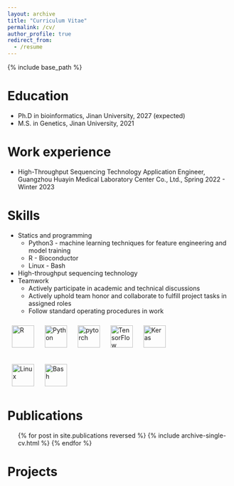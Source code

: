 ```yaml
---
layout: archive
title: "Curriculum Vitae"
permalink: /cv/
author_profile: true
redirect_from:
  - /resume
---
```


{% include base_path %}

Education
======
* Ph.D in bioinformatics, Jinan University, 2027 (expected)
* M.S. in Genetics, Jinan University, 2021

Work experience
======
* High-Throughput Sequencing Technology Application Engineer, Guangzhou Huayin Medical Laboratory Center Co., Ltd., Spring 2022 - Winter 2023
  
Skills
======
* Statics and programming
  * Python3 - machine learning techniques for feature engineering and model training
  * R - Bioconductor
  * Linux - Bash
* High-throughput sequencing technology
* Teamwork
  * Actively participate in academic and technical discussions
  * Actively uphold team honor and collaborate to fulfill project tasks in assigned roles
  * Follow standard operating procedures in work


<style>
    .icon {
      width: 50px;
      height: 50px;
      margin: 10px;
    }
</style>

<tr><td valign="top" width="55%">
<div align="left"> 
<a href="https://www.r-project.org/" target="_blank">
  <img style="margin: 10px" src="https://profilinator.rishav.dev/skills-assets/r.svg" alt="R" height="50px" /></a>
<a href="https://www.python.org/" target="_blank">
  <img class="icon" src="https://profilinator.rishav.dev/skills-assets/python-original.svg" alt="Python" height="50px" /></a>
<a href="https://pytorch.org/" target="_blank"><img style="margin: 10px" src="https://profilinator.rishav.dev/skills-assets/pytorch-icon.svg" alt="pytorch" height="50px" /></a> 
  <img style="margin: 10px" src="https://profilinator.rishav.dev/skills-assets/tensorflow-icon.svg" alt="TensorFlow" height="50px" /> 
<a href="https://keras.io/" target="_blank"><img style="margin: 10px" src="https://profilinator.rishav.dev/skills-assets/keras.png" alt="Keras" height="50px" /></a>
<br> 
<br> 
<a href="https://www.linux.org/" target="_blank">
  <img style="margin: 10px" src="https://profilinator.rishav.dev/skills-assets/linux-original.svg" alt="Linux" height="50" /></a> 
<a href="https://www.gnu.org/software/bash/" target="_blank">
  <img style="margin: 10px" src="https://profilinator.rishav.dev/skills-assets/gnu_bash-icon.svg" alt="Bash" height="50" /></a>

</div>
</td></tr>

Publications
======
  <ul>{% for post in site.publications reversed %}
    {% include archive-single-cv.html %}
  {% endfor %}</ul>
  
Projects
======

   

